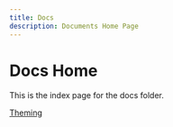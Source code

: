 ```yaml
---
title: Docs
description: Documents Home Page
---
```


# Docs Home

This is the index page for the docs folder.

[Theming](theming)
